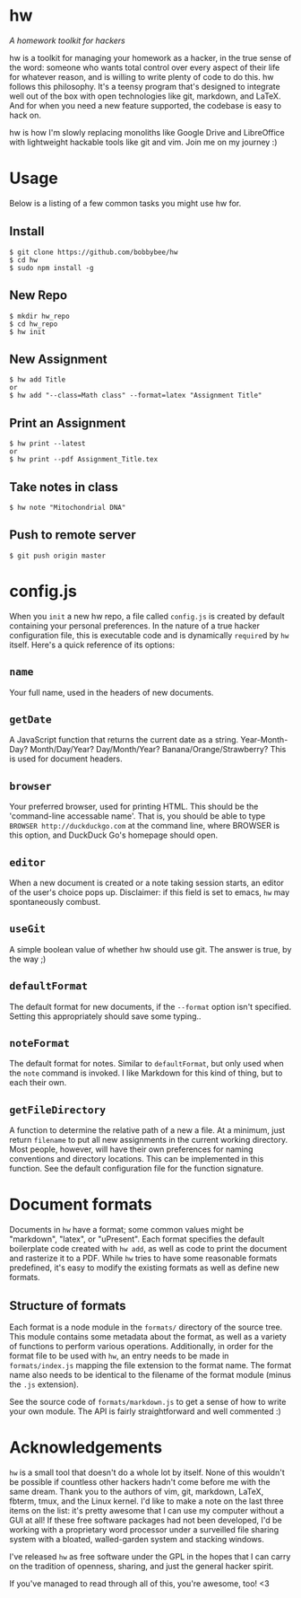 # hw
_A homework toolkit for hackers_

hw is a toolkit for managing your homework as a hacker, in the true sense of the word: someone who wants total control over every aspect of their life for whatever reason, and is willing to write plenty of code to do this. hw follows this philosophy. It's a teensy program that's designed to integrate well out of the box with open technologies like git, markdown, and LaTeX. And for when you need a new feature supported, the codebase is easy to hack on.

hw is how I'm slowly replacing monoliths like Google Drive and LibreOffice with lightweight hackable tools like git and vim. Join me on my journey :)

# Usage
Below is a listing of a few common tasks you might use hw for.

## Install

    $ git clone https://github.com/bobbybee/hw
    $ cd hw
    $ sudo npm install -g

## New Repo

    $ mkdir hw_repo
    $ cd hw_repo
    $ hw init

## New Assignment

    $ hw add Title
    or
    $ hw add "--class=Math class" --format=latex "Assignment Title"

## Print an Assignment

    $ hw print --latest
    or
    $ hw print --pdf Assignment_Title.tex

## Take notes in class

    $ hw note "Mitochondrial DNA"

## Push to remote server

    $ git push origin master

# config.js
When you `init` a new hw repo, a file called `config.js` is created by default containing your personal preferences. In the nature of a true hacker configuration file, this is executable code and is dynamically `require`d by `hw` itself. Here's a quick reference of its options:

## `name`
Your full name, used in the headers of new documents.

## `getDate`
A JavaScript function that returns the current date as a string. Year-Month-Day? Month/Day/Year? Day/Month/Year? Banana/Orange/Strawberry? This is used for document headers.

## `browser`
Your preferred browser, used for printing HTML. This should be the 'command-line accessable name'. That is, you should be able to type `BROWSER http://duckduckgo.com` at the command line, where BROWSER is this option, and DuckDuck Go's homepage should open.

## `editor`
When a new document is created or a note taking session starts, an editor of the user's choice pops up. Disclaimer: if this field is set to emacs, `hw` may spontaneously combust.

## `useGit`
A simple boolean value of whether hw should use git. The answer is true, by the way ;)

## `defaultFormat`
The default format for new documents, if the `--format` option isn't specified. Setting this appropriately should save some typing..

## `noteFormat`
The default format for notes. Similar to `defaultFormat`, but only used when the `note` command is invoked. I like Markdown for this kind of thing, but to each their own.

## `getFileDirectory`
A function to determine the relative path of a new a file. At a minimum, just return `filename` to put all new assignments in the current working directory. Most people, however, will have their own preferences for naming conventions and directory locations. This can be implemented in this function. See the default configuration file for the function signature.

# Document formats
Documents in `hw` have a format; some common values might be "markdown", "latex", or "uPresent". Each format specifies the default boilerplate code created with `hw add`, as well as code to print the document and rasterize it to a PDF. While `hw` tries to have some reasonable formats predefined, it's easy to modify the existing formats as well as define new formats.

## Structure of formats
Each format is a node module in the `formats/` directory of the source tree. This module contains some metadata about the format, as well as a variety of functions to perform various operations. Additionally, in order for the format file to be used with `hw`, an entry needs to be made in `formats/index.js` mapping the file extension to the format name. The format name also needs to be identical to the filename of the format module (minus the `.js` extension).

See the source code of `formats/markdown.js` to get a sense of how to write your own module. The API is fairly straightforward and well commented :)

# Acknowledgements

`hw` is a small tool that doesn't do a whole lot by itself. None of this wouldn't be possible if countless other hackers hadn't come before me with the same dream. Thank you to the authors of vim, git, markdown, LaTeX, fbterm, tmux, and the Linux kernel. I'd like to make a note on the last three items on the list: it's pretty awesome that I can use my computer without a GUI at all! If these free software packages had not been developed, I'd be working with a proprietary word processor under a surveilled file sharing system with a bloated, walled-garden system and stacking windows.

I've released `hw` as free software under the GPL in the hopes that I can carry on the tradition of openness, sharing, and just the general hacker spirit.

If you've managed to read through all of this, you're awesome, too! <3
